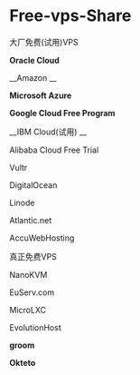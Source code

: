 # Free-vps-Share
大厂免费(试用)VPS

__Oracle Cloud__

__Amazon __

__Microsoft Azure__

__Google Cloud Free Program__

__IBM Cloud(试用) __

Alibaba Cloud Free Trial

Vultr

DigitalOcean

Linode

Atlantic.net

AccuWebHosting



真正免费VPS

NanoKVM

EuServ.com

MicroLXC

EvolutionHost

__groom__

__Okteto__
